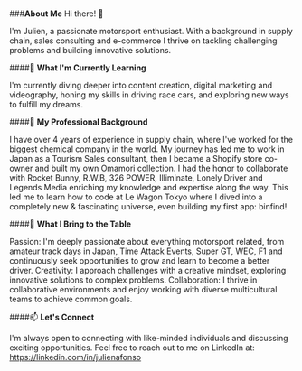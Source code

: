 ### 

<!--
**JulianThe0ne/JulianThe0ne** is a ✨ _special_ ✨ repository because its `README.md` (this file) appears on your GitHub profile.




-->
###**About Me**
Hi there! 👋 

I'm Julien, a passionate motorsport enthusiast. With a background in supply chain, sales consulting and e-commerce I thrive on tackling challenging problems and building innovative solutions.


####🌱 **What I'm Currently Learning**

I'm currently diving deeper into content creation, digital marketing and videography, honing my skills in driving race cars, and exploring new ways to fulfill my dreams.


####💼 **My Professional Background**

I have over 4 years of experience in supply chain, where I've worked for the biggest chemical company in the world. My journey has led me to work in Japan as a Tourism Sales consultant, then I became a Shopify store co-owner and built my own Omamori collection. I had the honor to collaborate with Rocket Bunny, R.W.B, 326 POWER, Illiminate, Lonely Driver and Legends Media enriching my knowledge and expertise along the way. This led me to learn how to code at Le Wagon Tokyo where I dived into a completely new & fascinating universe, even building my first app: binfind!


####🚀 **What I Bring to the Table**

Passion: I'm deeply passionate about everything motorsport related, from amateur track days in Japan, Time Attack Events, Super GT, WEC, F1 and continuously seek opportunities to grow and learn to become a better driver.
Creativity: I approach challenges with a creative mindset, exploring innovative solutions to complex problems.
Collaboration: I thrive in collaborative environments and enjoy working with diverse multicultural teams to achieve common goals.


####📫 **Let's Connect**

I'm always open to connecting with like-minded individuals and discussing exciting opportunities. Feel free to reach out to me on LinkedIn at: https://linkedin.com/in/julienafonso
